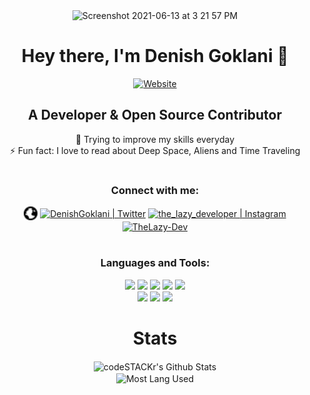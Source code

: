
<div align='center'>

  <img width="700" alt="Screenshot 2021-06-13 at 3 21 57 PM" src="https://user-images.githubusercontent.com/32642309/121802682-3b111e80-cc5b-11eb-8799-a423e9c4e5e2.png">
  
# Hey there, I'm Denish Goklani 👋 
  
[![Website](https://img.shields.io/badge/visit-TheLazy--dev.github.io-green)](https://TheLazy-dev.github.io)

  <h2> A Developer & Open Source Contributor </h2>
  

🌱 Trying to improve my skills everyday
  <br>
 ⚡ Fun fact: I love to read about Deep Space, Aliens and Time Traveling
 
  #
  
### Connect with me:

[<img align="center" alt="TheLazy-Dev" width="22px" src="https://raw.githubusercontent.com/iconic/open-iconic/master/svg/globe.svg" />][website]
[<img align="center" alt="DenishGoklani | Twitter" width="22px" src="https://cdn.jsdelivr.net/npm/simple-icons@v3/icons/twitter.svg" />][twitter]
[<img align="center" alt="the_lazy_developer | Instagram" width="22px" src="https://cdn.jsdelivr.net/npm/simple-icons@v3/icons/instagram.svg" />][instagram]
[<img align="center" alt="TheLazy-Dev" width="22px" src="https://cdn.jsdelivr.net/npm/simple-icons@v3/icons/facebook.svg" />][facebook]

# 

### Languages and Tools:

![](https://img.shields.io/badge/OS-Linux-informational?style=flat&logo=linux&logoColor=white&color=2bbc8a)
![](https://img.shields.io/badge/Editor-IntelliJ_IDEA-informational?style=flat&logo=intellij-idea&logoColor=white&color=2bbc8a)
![](https://img.shields.io/badge/Code-Java-informational?style=flat&logo=java&logoColor=white&color=2bbc8a)
![](https://img.shields.io/badge/Code-Ruby-informational?style=flat&logo=ruby&logoColor=white&color=2bbc8a)
![](https://img.shields.io/badge/Code-Make-informational?style=flat&logo=cmake&logoColor=white&color=2bbc8a)
<br>
![](https://img.shields.io/badge/Code-Flutter-informational?style=flat&logo=flutter&logoColor=white&color=2bbc8a)
![](https://img.shields.io/badge/Shell-Bash-informational?style=flat&logo=gnu-bash&logoColor=white&color=2bbc8a)
![](https://img.shields.io/badge/Tools-Docker-informational?style=flat&logo=docker&logoColor=white&color=2bbc8a)

# Stats
<img align="center" alt="codeSTACKr's Github Stats" src="https://github-readme-stats.vercel.app/api?username=TheLazy-Dev&show_icons=true&hide_border=true&count_private=true" /> <br>
<img align="center" alt="Most Lang Used" src="https://github-readme-stats.vercel.app/api/top-langs/?username=TheLazy-Dev&layout=compact&theme=radical"/>
  

[website]: https://TheLazy-Dev.github.io
[twitter]: https://twitter.com/DenishGoklani
[instagram]: https://instagram.com/the_lazy_developer
[facebook]: https://facebook.com/SparkCoder
<div>
<br><br>
